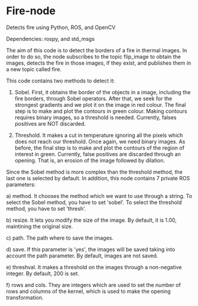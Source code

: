 # Fire-node
Detects fire using Python, ROS, and OpenCV

Dependencies: rospy, and std_msgs

The aim of this code is to detect the borders of a fire in thermal images. In order to do so, the node subscribes to the topic flip_image to obtain the images, detects the fire in those images, if they exist, and publishes them in a new topic called fire.

This code contains two methods to detect it:

1) Sobel. First, it obtains the border of the objects in a image, including the fire borders, through Sobel operators. After that, we seek for the strongest gradients and we plot it on the image in red colour. The final step is to make and plot the contours in green colour. Making contours requires binary images, so a threshold is needed. Currently, falses positives are NOT discarded.

2) Threshold. It makes a cut in temperature ignoring all the pixels which does not reach our threshold. Once again, we need binary images. As before, the final step is to make and plot the contours of the region of interest in green. Currently, false positives are discarded through an opening. That is, an erosion of the image followed by dilation.

Since the Sobel method is more complex than the threshold method, the last one is selected by default. In addition, this node contains 7 private ROS parameters:

a) method. It chooses the method which we want to use through a string. To select the Sobel method, you have to set 'sobel'. To select the threshold method, you have to set 'thresh'.

b) resize. It lets you modify the size of the image. By default, it is 1.00, maintining the original size.

c) path. The path where to save the images.

d) save. If this parameter is 'yes', the images will be saved taking into account the path parameter. By default, images are not saved.

e) threshval. It makes a threshold on the images through a non-negative integer. By default, 200 is set.

f) rows and cols. They are integers which are used to set the number of rows and columns of the kernel, which is used to make the opening transformation.


